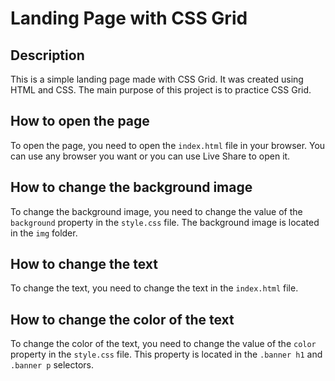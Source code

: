# Landing Page with CSS Grid

## Description

This is a simple landing page made with CSS Grid. It was created using HTML and CSS. The main purpose of this project is to practice CSS Grid.

## How to open the page

To open the page, you need to open the `index.html` file in your browser. You can use any browser you want or you can use Live Share to open it.

## How to change the background image

To change the background image, you need to change the value of the `background` property in the `style.css` file. The background image is located in the `img` folder.

## How to change the text

To change the text, you need to change the text in the `index.html` file.

## How to change the color of the text

To change the color of the text, you need to change the value of the `color` property in the `style.css` file. This property is located in the `.banner h1` and `.banner p` selectors.
